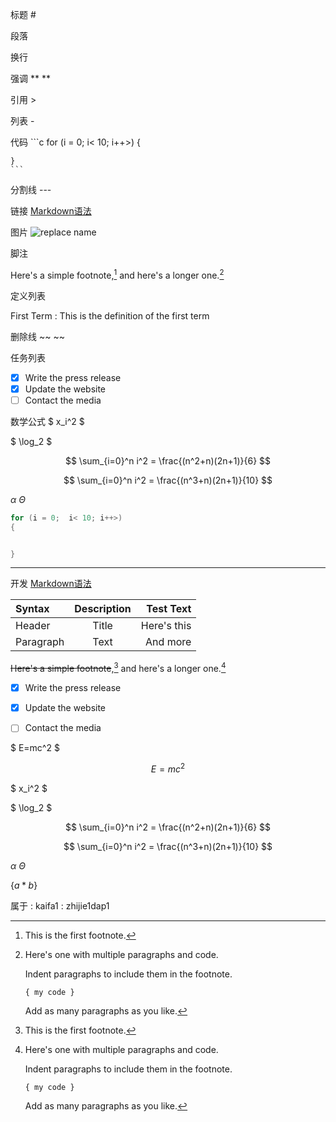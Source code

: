 
标题 #

段落

换行

强调 ** **

引用 >

列表 -

代码
    ```c
    for (i = 0;  i< 10; i++>)
    {


    }
    ```

分割线 ---

链接 [Markdown语法](https://markdown.com.cn "title")

图片 ![replace name](url "title")

脚注

Here's a simple footnote,[^1] and here's a longer one.[^bignote]

[^1]: This is the first footnote.

[^bignote]: Here's one with multiple paragraphs and code.

    Indent paragraphs to include them in the footnote.

    `{ my code }`

    Add as many paragraphs as you like.

定义列表

First Term
: This is the definition of the first term


删除线  ~~  ~~


任务列表
- [x] Write the press release
- [x] Update the website
- [ ] Contact the media

数学公式
$
x_i^2
$

$
\log_2 
$

$$
\sum_{i=0}^n i^2 = \frac{(n^2+n)(2n+1)}{6}
$$

$$
\sum_{i=0}^n i^2 = \frac{(n^3+n)(2n+1)}{10}
$$

$\alpha$
$\Theta$


```c
for (i = 0;  i< 10; i++>)
{


}
```
---
开发
[Markdown语法](https://markdown.com.cn)

| Syntax      | Description | Test Text     |
| :---        |    :----:   |          ---: |
| Header      | Title       | Here's this   |
| Paragraph   | Text        | And more      |



~~Here's a simple footnote~~,[^1] and here's a longer one.[^bignote]

- [x] Write the press release
- [x] Update the website
- [ ] Contact the media


$
E=mc^2
$

$$E=mc^2$$

$
x_i^2
$

$
\log_2 
$

$$
\sum_{i=0}^n i^2 = \frac{(n^2+n)(2n+1)}{6}
$$

$$
\sum_{i=0}^n i^2 = \frac{(n^3+n)(2n+1)}{10}
$$

$\alpha$
$\Theta$

$\{a*b\}$


属于
: kaifa1
: zhijie1dap1


[^1]: This is the first footnote.

[^bignote]: Here's one with multiple paragraphs and code.

    Indent paragraphs to include them in the footnote.

    `{ my code }`

    Add as many paragraphs as you like.










